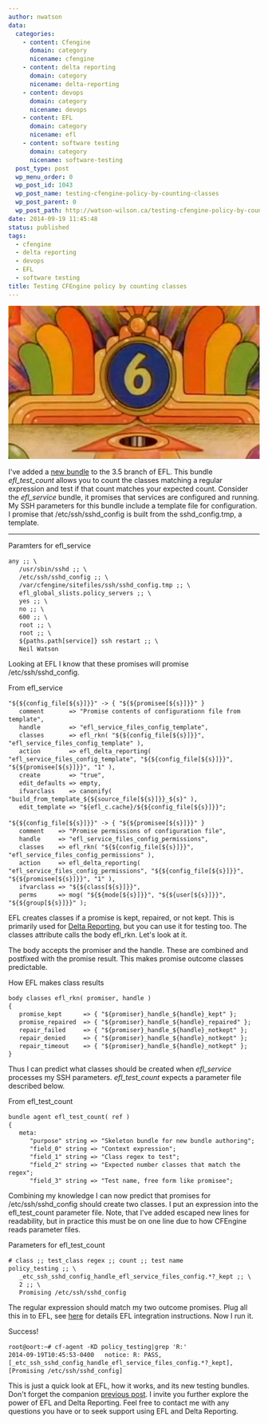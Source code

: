 ```yaml
---
author: nwatson
data:
  categories:
    - content: Cfengine
      domain: category
      nicename: cfengine
    - content: delta reporting
      domain: category
      nicename: delta-reporting
    - content: devops
      domain: category
      nicename: devops
    - content: EFL
      domain: category
      nicename: efl
    - content: software testing
      domain: category
      nicename: software-testing
  post_type: post
  wp_menu_order: 0
  wp_post_id: 1043
  wp_post_name: testing-cfengine-policy-by-counting-classes
  wp_post_parent: 0
  wp_post_path: http://watson-wilson.ca/testing-cfengine-policy-by-counting-classes/
date: 2014-09-19 11:45:48
status: published
tags:
  - cfengine
  - delta reporting
  - devops
  - EFL
  - software testing
title: Testing CFEngine policy by counting classes
---
```

![counting](/static/images/counting.jpg)

I've added a [new bundle](https://github.com/neilhwatson/evolve_cfengine_freelib/commit/00093210649c4b236e9d4940a23f5a6fe2e60742)
to the 3.5 branch of EFL. This bundle *efl_test_count* allows you to
count the classes matching a regular expression and test if that count
matches your expected count. Consider the *efl_service* bundle, it
promises that services are configured and running. My SSH parameters
for this bundle include a template file for configuration. I promise
that /etc/ssh/sshd_config is built from the sshd_config.tmp, a
template.

---

Paramters for efl_service

    any ;; \
       /usr/sbin/sshd ;; \
       /etc/ssh/sshd_config ;; \
       /var/cfengine/sitefiles/ssh/sshd_config.tmp ;; \
       efl_global_slists.policy_servers ;; \
       yes ;; \
       no ;; \
       600 ;; \
       root ;; \
       root ;; \
       ${paths.path[service]} ssh restart ;; \
       Neil Watson

Looking at EFL I know that these promises will promise
/etc/ssh/sshd_config.

From efl_service

    "${${config_file[${s}]}}" -> { "${${promisee[${s}]}}" }
       comment       => "Promise contents of configurationn file from template",
       handle        => "efl_service_files_config_template",
       classes       => efl_rkn( "${${config_file[${s}]}}", "efl_service_files_config_template" ),
       action        => efl_delta_reporting( "efl_service_files_config_template", "${${config_file[${s}]}}", "${${promisee[${s}]}}", "1" ),
       create        => "true",
       edit_defaults => empty,
       ifvarclass    => canonify( "build_from_template_${${source_file[${s}]}}_${s}" ),
       edit_template => "${efl_c.cache}/${${config_file[${s}]}}";
    
    "${${config_file[${s}]}}" -> { "${${promisee[${s}]}}" }
       comment    => "Promise permissions of configuration file",
       handle     => "efl_service_files_config_permissions",
       classes    => efl_rkn( "${${config_file[${s}]}}", "efl_service_files_config_permissions" ),
       action     => efl_delta_reporting( "efl_service_files_config_permissions", "${${config_file[${s}]}}", "${${promisee[${s}]}}", "1" ),
       ifvarclass => "${${class[${s}]}}",
       perms      => mog( "${${mode[${s}]}}", "${${user[${s}]}}", "${${group[${s}]}}" );

EFL creates classes if a promise is kept, repaired, or not kept. This
is primarily used for [Delta Reporting](https://github.com/neilhwatson/delta_reporting),
but you can use it for testing too. The classes attribute calls the
body efl_rkn. Let's look at it.

The body accepts the promiser and the handle. These are combined and
postfixed with the promise result. This makes promise outcome classes
predictable.

How EFL makes class results

    body classes efl_rkn( promiser, handle )
    {
       promise_kept      => { "${promiser}_handle_${handle}_kept" };
       promise_repaired  => { "${promiser}_handle_${handle}_repaired" };
       repair_failed     => { "${promiser}_handle_${handle}_notkept" };
       repair_denied     => { "${promiser}_handle_${handle}_notkept" };
       repair_timeout    => { "${promiser}_handle_${handle}_notkept" };
    }

Thus I can predict what classes should be created when *efl_service*
processes my SSH parameters. *efl_test_count* expects a parameter file
described below.

From efl_test_count

    bundle agent efl_test_count( ref )
    {
       meta:
          "purpose" string => "Skeleton bundle for new bundle authoring";
          "field_0" string => "Context expression";
          "field_1" string => "Class regex to test";
          "field_2" string => "Expected number classes that match the regex";
          "field_3" string => "Test name, free form like promisee";

Combining my knowledge I can now predict that promises for
/etc/ssh/sshd_config should create two classes. I put an expression
into the efl_test_count parameter file. Note, that I've added escaped
new lines for readability, but in practice this must be on one line due
to how CFEngine reads parameter files.

Parameters for efl_test_count

    # class ;; test_class regex ;; count ;; test name
    policy_testing ;; \
       _etc_ssh_sshd_config_handle_efl_service_files_config.*?_kept ;; \
       2 ;; \
       Promising /etc/ssh/sshd_config

The regular expression should match my two outcome promises. Plug all
this in to EFL, see [here](https://github.com/neilhwatson/evolve_cfengine_freelib)
for details EFL integration instructions. Now I run it.

Success!

    root@oort:~# cf-agent -KD policy_testing|grep 'R:'
    2014-09-19T10:45:53-0400   notice: R: PASS, [_etc_ssh_sshd_config_handle_efl_service_files_config.*?_kept], [Promising /etc/ssh/sshd_config]

This is just a quick look at EFL, how it works, and its new testing
bundles. Don't forget the companion [previous post](http://watson-wilson.ca/testing-cfengine-policy/).
I invite you further explore the power of EFL and Delta Reporting. Feel
free to contact me with any questions you have or to seek support using
EFL and Delta Reporting.
